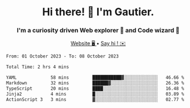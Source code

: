 <h1 align="center">Hi there! 👋 I'm Gautier.</h1>
<h3 align="center">I'm a curiosity driven Web explorer 🚀 and Code wizard 🧙</h3>

<p align="center">
  <a href="https://xisabla.github.io/">Website 🖥️ </a> •
  <a href="mailto:xisabla.dev@gmail.com">Say hi ! ✉️</a>
</p>

<!--START_SECTION:waka-->

```txt
From: 01 October 2023 - To: 08 October 2023

Total Time: 2 hrs 4 mins

YAML             58 mins         ███████████▓░░░░░░░░░░░░░   46.66 %
Markdown         32 mins         ██████▓░░░░░░░░░░░░░░░░░░   26.36 %
TypeScript       20 mins         ████░░░░░░░░░░░░░░░░░░░░░   16.48 %
Jinja2           4 mins          █░░░░░░░░░░░░░░░░░░░░░░░░   03.89 %
ActionScript 3   3 mins          ▓░░░░░░░░░░░░░░░░░░░░░░░░   02.77 %
```

<!--END_SECTION:waka-->
